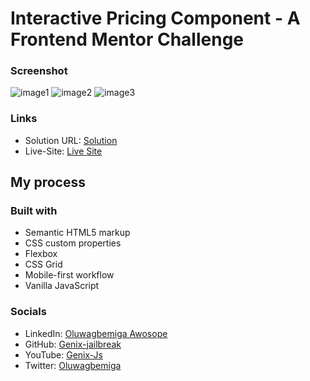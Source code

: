 # Interactive Pricing Component - A Frontend Mentor Challenge

### Screenshot

![image1](https://user-images.githubusercontent.com/100247352/235360158-d88206f3-764a-4a0b-b197-8e3acc14f0d6.png)
![image2](https://user-images.githubusercontent.com/100247352/235360215-eb141e46-3454-4776-88e5-a1514dd0e5b6.png)
![image3](https://user-images.githubusercontent.com/100247352/235360239-01bdebdf-c0a9-4ddb-b1bf-9d1e88f52cb5.png)


### Links

- Solution URL: [Solution](https://github.com/JAILBREAK-101/Interactive-Pricing-Component/)
- Live-Site: [Live Site](https://jailbreak-101.github.io/Interactive-Pricing-Component/)


## My process

### Built with

- Semantic HTML5 markup
- CSS custom properties
- Flexbox
- CSS Grid
- Mobile-first workflow
- Vanilla JavaScript

### Socials
- LinkedIn: [Oluwagbemiga Awosope](https://www.linkedin.com/in/genix-jailbreak/)
- GitHub: [Genix-jailbreak](https://github.com/Genix-jailbreak)
- YouTube: [Genix-Js](https://www.youtube.com/@Genix-Js)
- Twitter: [Oluwagbemiga](https://twitter.com/GenixTech1)
